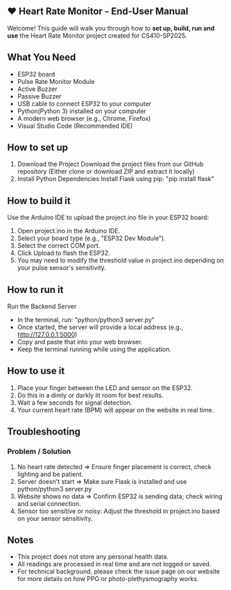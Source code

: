 ## ❤️ Heart Rate Monitor - End-User Manual
Welcome! This guide will walk you through how to **set up, build, run and use** the Heart Rate Monitor project created for CS410-SP2025.

## What You Need
- ESP32 board 
- Pulse Rate Monitor Module
- Active Buzzer
- Passive Buzzer
- USB cable to connect ESP32 to your computer
- Python(Python 3) installed on your computer
- A modern web browser (e.g., Chrome, Firefox)
- Visual Studio Code (Recommended IDE)

## How to set up
1. Download the Project
Download the project files from our GitHub repository (Either clone or download ZIP and extract it locally)
2. Install Python Dependencies
Install Flask using pip: "pip install flask"

## How to build it
Use the Arduino IDE to upload the project.ino file in your ESP32 board:
1. Open project.ino in the Arduino IDE.
2. Select your board type (e.g., "ESP32 Dev Module").
3. Select the correct COM port.
4. Click Upload to flash the ESP32. 
5. You may need to modify the threshold value in project.ino depending on your pulse sensor's sensitivity.

## How to run it
Run the Backend Server
- In the terminal, run: "python/python3 server.py"
- Once started, the server will provide a local address (e.g., http://127.0.0.1:5000)
- Copy and paste that into your web browser.
- Keep the terminal running while using the application.

## How to use it
1. Place your finger between the LED and sensor on the ESP32.
2. Do this in a dimly or darkly lit room for best results.
3. Wait a few seconds for signal detection.
4. Your current heart rate (BPM) will appear on the website in real time.

## Troubleshooting
### Problem / Solution 
1. No heart rate detected
=> Ensure finger placement is correct, check lighting and be patient.
2. Server doesn't start
=> Make sure Flask is installed and use python/python3 server.py
3. Website shows no data
=> Confirm ESP32 is sending data; check wiring and serial connection.
4. Sensor too sensitive or noisy: Adjust the threshold in project.ino based on your sensor sensitivity.

## Notes
- This project does not store any personal health data.
- All readings are processed in real time and are not logged or saved.
- For technical background, please check the issue page on our website for more details on how PPG or photo-plethysmography works.
